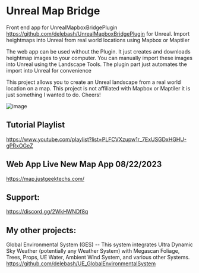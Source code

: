 # Unreal Map Bridge

Front end app for UnrealMapboxBridgePlugin https://github.com/delebash/UnrealMapboxBridgePlugin for Unreal. Import heightmaps into Unreal from real world locations using Mapbox or Maptiler

The web app can be used without the Plugin.  It just creates and downloads heightmap images to your computer. You can manually import these images into Unreal using the Landscape Tools.  The plugin part just automates the import into Unreal for convenience

This project allows you to create an Unreal landscape from a real world location on a map.
This project is not affiliated with Mapbox or Maptiler it is just something I wanted to do. Cheers!



![image](https://user-images.githubusercontent.com/2220160/177798094-7e1b613d-7f27-402d-b966-5a07288cf6b8.png)


## Tutorial Playlist

https://www.youtube.com/playlist?list=PLFCVXzupw1r_7ExUSGDxHGHU-gPRxOGeZ

## Web App Live  New Map App 08/22/2023

https://map.justgeektechs.com/


## Support:
https://discord.gg/2WkHWNDf8q

## My other projects:
Global Environmental System (GES) -- This system integrates Ultra Dynamic Sky Weather (potentially any Weather System) with Megascan Foliage, Trees, Props, UE Water, Ambient Wind System, and various other Systems.
https://github.com/delebash/UE_GlobalEnvironmentalSystem

